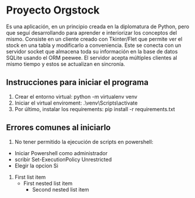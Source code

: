 # Proyecto Orgstock

Es una aplicación, en un principio creada en la diplomatura de Python, pero que seguí desarrollando para aprender e interiorizar los conceptos del mismo. Consiste en un cliente creado con Tkinter/Flet que permite ver el stock en una tabla y modificarlo a conveniencia. Este se conecta con un servidor socket que almacena toda su información en la base de datos SQLite usando el ORM peewee. El servidor acepta múltiples clientes al mismo tiempo y estos se actualizan en sincronía.


## Instrucciones para iniciar el programa

1. Crear el entorno virtual: python -m virtualenv venv
2. Iniciar el virtual enviroment: .\venv\Scripts\activate
3. Por último, instalar los requirements: pip install -r requirements.txt

## Errores comunes al iniciarlo

1. No tener permitido la ejecución de scripts en powershell: 
  * Iniciar Powershell como administrador
  * scribir Set-ExecutionPolicy Unrestricted
  * Elegir la opcion Si

1. First list item
   - First nested list item
     - Second nested list item

